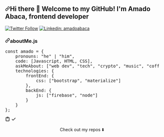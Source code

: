 <!---
idenz/idenz is a ✨ special ✨ repository because its `README.md` (this file) appears on your GitHub profile.
You can click the Preview link to take a look at your changes.
--->

<article class="markdown-body entry-content container-lg f5" itemprop="text"><h2><a id="user-content-hi-there--welcome-to-my-github-im-amado-abaca-frontend-developer" class="anchor" aria-hidden="true" href="#hi-there--welcome-to-my-github-im-amado-abaca-frontend-developer"><svg class="octicon octicon-link" viewBox="0 0 16 16" version="1.1" width="16" height="16" aria-hidden="true"><path fill-rule="evenodd" d="M7.775 3.275a.75.75 0 001.06 1.06l1.25-1.25a2 2 0 112.83 2.83l-2.5 2.5a2 2 0 01-2.83 0 .75.75 0 00-1.06 1.06 3.5 3.5 0 004.95 0l2.5-2.5a3.5 3.5 0 00-4.95-4.95l-1.25 1.25zm-4.69 9.64a2 2 0 010-2.83l2.5-2.5a2 2 0 012.83 0 .75.75 0 001.06-1.06 3.5 3.5 0 00-4.95 0l-2.5 2.5a3.5 3.5 0 004.95 4.95l1.25-1.25a.75.75 0 00-1.06-1.06l-1.25 1.25a2 2 0 01-2.83 0z"></path></svg></a>Hi there <g-emoji class="g-emoji" alias="wave" fallback-src="https://github.githubassets.com/images/icons/emoji/unicode/1f44b.png">👋</g-emoji> Welcome to my GitHub! I'm Amado Abaca, frontend developer</h2>
<p><a target="_blank" rel="noopener noreferrer" href="https://camo.githubusercontent.com/895d54343954e255c52530b55e55128744392499eef3b88700e015608135aab7/68747470733a2f2f696d672e736869656c64732e696f2f747769747465722f666f6c6c6f772f616d61626b5f3f7374796c653d736f6369616c"><img src="https://camo.githubusercontent.com/895d54343954e255c52530b55e55128744392499eef3b88700e015608135aab7/68747470733a2f2f696d672e736869656c64732e696f2f747769747465722f666f6c6c6f772f616d61626b5f3f7374796c653d736f6369616c" alt="Twitter Follow" data-canonical-src="https://img.shields.io/twitter/follow/amabk_?style=social" style="max-width:100%;"></a>
<a href="https://www.linkedin.com/in/amado-abaca-59845a1b4/" rel="nofollow"><img src="https://camo.githubusercontent.com/3305c0ed668b6da4d507613d05b6dd0d397c4649712719d076ae9835b4ab5e72/68747470733a2f2f696d672e736869656c64732e696f2f62616467652f2d616d61646f2d626c75653f7374796c653d666c61742d737175617265266c6f676f3d4c696e6b6564696e266c6f676f436f6c6f723d7768697465266c696e6b3d68747470733a2f2f68747470733a2f2f7777772e6c696e6b6564696e2e636f6d2f696e2f616d61646f2d61626163612d3539383435613162342f" alt="Linkedin: amadoabaca" data-canonical-src="https://img.shields.io/badge/-amado-blue?style=flat-square&amp;logo=Linkedin&amp;logoColor=white&amp;link=https://https://www.linkedin.com/in/amado-abaca-59845a1b4/" style="max-width:100%;"></a>
<a target="_blank" rel="noopener noreferrer" href="https://camo.githubusercontent.com/15bc8fe813d2d0e800570ce8d416cce7b56d7e8bf9e64242185d87ad93c3d06d/68747470733a2f2f76697369746f722d62616467652e676c697463682e6d652f62616467653f706167655f69643d616d61646f61626163612e616d61646f6162616361"><img src="https://camo.githubusercontent.com/15bc8fe813d2d0e800570ce8d416cce7b56d7e8bf9e64242185d87ad93c3d06d/68747470733a2f2f76697369746f722d62616467652e676c697463682e6d652f62616467653f706167655f69643d616d61646f61626163612e616d61646f6162616361" alt="" data-canonical-src="https://visitor-badge.glitch.me/badge?page_id=amadoabaca.amadoabaca" style="max-width:100%;"></a></p>
<h3><a id="user-content-aboutmejs" class="anchor" aria-hidden="true" href="#aboutmejs"><svg class="octicon octicon-link" viewBox="0 0 16 16" version="1.1" width="16" height="16" aria-hidden="true"><path fill-rule="evenodd" d="M7.775 3.275a.75.75 0 001.06 1.06l1.25-1.25a2 2 0 112.83 2.83l-2.5 2.5a2 2 0 01-2.83 0 .75.75 0 00-1.06 1.06 3.5 3.5 0 004.95 0l2.5-2.5a3.5 3.5 0 00-4.95-4.95l-1.25 1.25zm-4.69 9.64a2 2 0 010-2.83l2.5-2.5a2 2 0 012.83 0 .75.75 0 001.06-1.06 3.5 3.5 0 00-4.95 0l-2.5 2.5a3.5 3.5 0 004.95 4.95l1.25-1.25a.75.75 0 00-1.06-1.06l-1.25 1.25a2 2 0 01-2.83 0z"></path></svg></a>aboutMe.js</h3>
<div class="highlight highlight-source-js position-relative"><pre><span class="pl-k">const</span> <span class="pl-s1">amado</span> <span class="pl-c1">=</span> <span class="pl-kos">{</span>
    <span class="pl-c1">pronouns</span>: <span class="pl-s">"he"</span> <span class="pl-c1">|</span> <span class="pl-s">"him"</span><span class="pl-kos">,</span>
    <span class="pl-c1">code</span>: <span class="pl-kos">[</span><span class="pl-v">Javascript</span><span class="pl-kos">,</span> <span class="pl-c1">HTML</span><span class="pl-kos">,</span> <span class="pl-c1">CSS</span><span class="pl-kos">]</span><span class="pl-kos">,</span>
    <span class="pl-c1">askMeAbout</span>: <span class="pl-kos">[</span><span class="pl-s">"web dev"</span><span class="pl-kos">,</span> <span class="pl-s">"tech"</span><span class="pl-kos">,</span> <span class="pl-s">"crypto"</span><span class="pl-kos">,</span> <span class="pl-s">"music"</span><span class="pl-kos">,</span> <span class="pl-s">"coffee"</span><span class="pl-kos">]</span><span class="pl-kos">,</span>
    <span class="pl-c1">technologies</span>: <span class="pl-kos">{</span>
        <span class="pl-c1">frontEnd</span>: <span class="pl-kos">{</span>
            <span class="pl-c1">css</span>: <span class="pl-kos">[</span><span class="pl-s">"bootstrap"</span><span class="pl-kos">,</span> <span class="pl-s">"materialize"</span><span class="pl-kos">]</span>
        <span class="pl-kos">}</span><span class="pl-kos">,</span>
        <span class="pl-c1">backEnd</span>: <span class="pl-kos">{</span>
            <span class="pl-c1">js</span>: <span class="pl-kos">[</span><span class="pl-s">"firebase"</span><span class="pl-kos">,</span> <span class="pl-s">"node"</span><span class="pl-kos">]</span>
        <span class="pl-kos">}</span>        
    <span class="pl-kos">}</span>
<span class="pl-kos">}</span><span class="pl-kos">;</span></pre><div class="zeroclipboard-container position-absolute right-0 top-0">
    <clipboard-copy aria-label="Copy" class="ClipboardButton btn js-clipboard-copy m-2 p-0 tooltipped-no-delay" data-copy-feedback="Copied!" data-tooltip-direction="w" value="const amado = {
    pronouns: &quot;he&quot; | &quot;him&quot;,
    code: [Javascript, HTML, CSS],
    askMeAbout: [&quot;web dev&quot;, &quot;tech&quot;, &quot;crypto&quot;, &quot;music&quot;, &quot;coffee&quot;],
    technologies: {
        frontEnd: {
            css: [&quot;bootstrap&quot;, &quot;materialize&quot;]
        },
        backEnd: {
            js: [&quot;firebase&quot;, &quot;node&quot;]
        }        
    }
};
" tabindex="0" role="button">
      <svg aria-hidden="true" viewBox="0 0 16 16" version="1.1" data-view-component="true" height="16" width="16" class="octicon octicon-clippy js-clipboard-clippy-icon m-2">
    <path fill-rule="evenodd" d="M5.75 1a.75.75 0 00-.75.75v3c0 .414.336.75.75.75h4.5a.75.75 0 00.75-.75v-3a.75.75 0 00-.75-.75h-4.5zm.75 3V2.5h3V4h-3zm-2.874-.467a.75.75 0 00-.752-1.298A1.75 1.75 0 002 3.75v9.5c0 .966.784 1.75 1.75 1.75h8.5A1.75 1.75 0 0014 13.25v-9.5a1.75 1.75 0 00-.874-1.515.75.75 0 10-.752 1.298.25.25 0 01.126.217v9.5a.25.25 0 01-.25.25h-8.5a.25.25 0 01-.25-.25v-9.5a.25.25 0 01.126-.217z"></path>
</svg>
      <svg aria-hidden="true" viewBox="0 0 16 16" version="1.1" data-view-component="true" height="16" width="16" class="octicon octicon-check js-clipboard-check-icon color-text-success m-2 d-none">
    <path fill-rule="evenodd" d="M13.78 4.22a.75.75 0 010 1.06l-7.25 7.25a.75.75 0 01-1.06 0L2.22 9.28a.75.75 0 011.06-1.06L6 10.94l6.72-6.72a.75.75 0 011.06 0z"></path>
</svg>
    </clipboard-copy>
  </div></div>
<p align="center">
Check out my repos <g-emoji class="g-emoji" alias="arrow_down" fallback-src="https://github.githubassets.com/images/icons/emoji/unicode/2b07.png">⬇️</g-emoji>  
</p>
</article>
